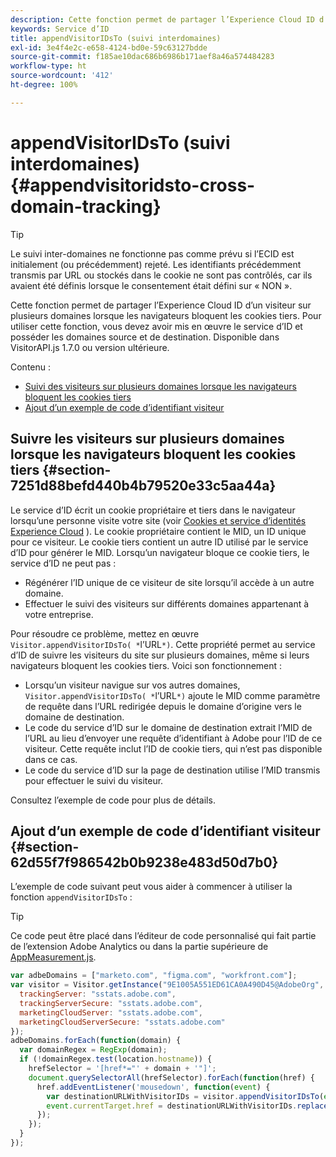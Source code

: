 ```yaml
---
description: Cette fonction permet de partager l’Experience Cloud ID d’un visiteur sur plusieurs domaines lorsque les navigateurs bloquent les cookies tiers. Pour utiliser cette fonction, vous devez avoir mis en œuvre le service d’ID et posséder les domaines source et de destination. Disponible dans VisitorAPI.js 1.7.0 ou version ultérieure.
keywords: Service d’ID
title: appendVisitorIDsTo (suivi interdomaines)
exl-id: 3e4f4e2c-e658-4124-bd0e-59c63127bdde
source-git-commit: f185ae10dac686b6986b171aef8a46a574484283
workflow-type: ht
source-wordcount: '412'
ht-degree: 100%

---
```


# appendVisitorIDsTo (suivi interdomaines){#appendvisitoridsto-cross-domain-tracking}

>[!TIP]
>
>Le suivi inter-domaines ne fonctionne pas comme prévu si l’ECID est initialement (ou précédemment) rejeté. Les identifiants précédemment transmis par URL ou stockés dans le cookie ne sont pas contrôlés, car ils avaient été définis lorsque le consentement était défini sur « NON ».

Cette fonction permet de partager l’Experience Cloud ID d’un visiteur sur plusieurs domaines lorsque les navigateurs bloquent les cookies tiers. Pour utiliser cette fonction, vous devez avoir mis en œuvre le service d’ID et posséder les domaines source et de destination. Disponible dans VisitorAPI.js 1.7.0 ou version ultérieure.

Contenu :

<ul class="simplelist"> 
 <li> <a href="../../library/get-set/appendvisitorid.md#section-7251d88befd440b4b79520e33c5aa44a" format="dita" scope="local"> Suivi des visiteurs sur plusieurs domaines lorsque les navigateurs bloquent les cookies tiers </a> </li> 
 <li> <a href="../../library/get-set/appendvisitorid.md#section-62d55f7f986542b0b9238e483d50d7b0" format="dita" scope="local"> Ajout d’un exemple de code d’identifiant visiteur </a> </li> 
 </a> </li> 
</ul>

<!-- <li> <a href="../../library/get-set/appendvisitorid.md#section-168e313df6054af0a7e27b9fa0d69640" format="dita" scope="local"> Dynamic Tag Management (DTM) and SDK Support -->

## Suivre les visiteurs sur plusieurs domaines lorsque les navigateurs bloquent les cookies tiers {#section-7251d88befd440b4b79520e33c5aa44a}

Le service d’ID écrit un cookie propriétaire et tiers dans le navigateur lorsqu’une personne visite votre site (voir [Cookies et service d’identités Experience Cloud](../../introduction/cookies.md) ). Le cookie propriétaire contient le MID, un ID unique pour ce visiteur. Le cookie tiers contient un autre ID utilisé par le service d’ID pour générer le MID. Lorsqu’un navigateur bloque ce cookie tiers, le service d’ID ne peut pas :

* Régénérer l’ID unique de ce visiteur de site lorsqu’il accède à un autre domaine.
* Effectuer le suivi des visiteurs sur différents domaines appartenant à votre entreprise.

Pour résoudre ce problème, mettez en œuvre ` Visitor.appendVisitorIDsTo( *`l’URL`*)`. Cette propriété permet au service d’ID de suivre les visiteurs du site sur plusieurs domaines, même si leurs navigateurs bloquent les cookies tiers. Voici son fonctionnement :

* Lorsqu’un visiteur navigue sur vos autres domaines, ` Visitor.appendVisitorIDsTo( *`l’URL`*)` ajoute le MID comme paramètre de requête dans l’URL redirigée depuis le domaine d’origine vers le domaine de destination.
* Le code du service d’ID sur le domaine de destination extrait l’MID de l’URL au lieu d’envoyer une requête d’identifiant à Adobe pour l’ID de ce visiteur. Cette requête inclut l’ID de cookie tiers, qui n’est pas disponible dans ce cas.
* Le code du service d’ID sur la page de destination utilise l’MID transmis pour effectuer le suivi du visiteur.

Consultez l’exemple de code pour plus de détails.

## Ajout d’un exemple de code d’identifiant visiteur {#section-62d55f7f986542b0b9238e483d50d7b0}

L’exemple de code suivant peut vous aider à commencer à utiliser la fonction `appendVisitorIDsTo` :

>[!TIP]
>
>Ce code peut être placé dans l’éditeur de code personnalisé qui fait partie de l’extension Adobe Analytics ou dans la partie supérieure de [AppMeasurement.js](https://experienceleague.adobe.com/docs/analytics/implementation/js/overview.html?lang=fr).

```js
var adbeDomains = ["marketo.com", "figma.com", "workfront.com"];
var visitor = Visitor.getInstance("9E1005A551ED61CA0A490D45@AdobeOrg", {
  trackingServer: "sstats.adobe.com",
  trackingServerSecure: "sstats.adobe.com",
  marketingCloudServer: "sstats.adobe.com",
  marketingCloudServerSecure: "sstats.adobe.com"
});
adbeDomains.forEach(function(domain) {
  var domainRegex = RegExp(domain);
  if (!domainRegex.test(location.hostname)) {
    hrefSelector = '[href*="' + domain + '"]';
    document.querySelectorAll(hrefSelector).forEach(function(href) {
      href.addEventListener('mousedown', function(event) {
        var destinationURLWithVisitorIDs = visitor.appendVisitorIDsTo(event.currentTarget.href)
        event.currentTarget.href = destinationURLWithVisitorIDs.replace(/MCAID%3D.*%7CMCORGID/, 'MCAID%3D%7CMCORGID');
      });
    });
  }
});
```

<!-- >[!IMPORTANT]
>
>In order for the values passed in the URL via appendVisitorsIDsTo to be picked up, the [ovewriteCrossDomainMCIDAndAID](../function-vars/overwrite-visitor-id.md) variable must be set to true.

The following example can help you get started with ` Visitor.appendVisitorIDsTo( *`url`*)`. When implemented properly, your JavaScript code could look similar to the following example.

```js
//Code on Domain A 
var destinationURL = "www.destination.com"; 
 
//Call the ID service 
var visitor = Visitor.getInstance(...); 
 
//Append visitor IDs to the destination URL 
var destinationURLWithVisitorIDs = visitor.appendVisitorIDsTo(destinationURL); 
     //Result of appendVisitorIDsTo includes destination URL, Experience Cloud ID (MCMID), and Analytics ID (MCAID) 
     "www.destination.com?adobe_mc=MCMID=1234|MCAID=5678"
//Redirect to the destination
``` -->

<!-- ## Dynamic Tag Management (DTM) and SDK Support {#section-168e313df6054af0a7e27b9fa0d69640}

<table id="table_6E7152B4FD2B4C4D8C9477C68204C4FF"> 
 <thead> 
  <tr> 
   <th colname="col1" class="entry"> Support for </th> 
   <th colname="col2" class="entry"> See </th> 
  </tr> 
 </thead>
 <tbody> 
  <tr> 
   <td colname="col1"> <p> <b>DTM</b> </p> </td> 
   <td colname="col2"> <p> <a href="https://helpx.adobe.com/dtm/kb/how-to-set-marketing-cloud-id-service-helper-function-in-adobe-d.html" format="https" scope="external"> Set the appendVisitorIDTo Function in DTM </a> </p> </td> 
  </tr> 
  <tr> 
   <td colname="col1"> <p> <b>SDK</b> </p> </td> 
   <td colname="col2"> 
    <ul id="ul_9D7933FF68EE4C71BAE999B3747F8398"> 
     <li id="li_9036C76AAECC4E639C23020C0C9F2AF8"> <a href="https://experienceleague.adobe.com/docs/mobile-services/android/experience-cloud-android/mc-methods.html" format="https" scope="external"> Android ID Service Methods </a> </li> 
     <li id="li_E49D357905584674BFDFE348345B3849"> <a href="https://experienceleague.adobe.com/docs/mobile-services/ios/exp-cloud-ios/mc-methods.html" format="https" scope="external"> iOS ID Service Methods </a> </li> 
    </ul> </td> 
  </tr> 
 </tbody> 
</table> -->
